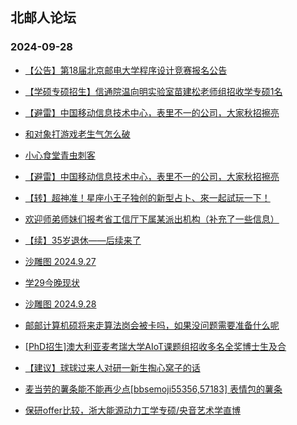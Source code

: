## 北邮人论坛 
### 2024-09-28

+ [【公告】第18届北京邮电大学程序设计竞赛报名公告](https://bbs.byr.cn/article/ACM%5FICPC/101516)

+ [【学硕专硕招生】信通院温向明实验室苗建松老师组招收学专硕1名](https://bbs.byr.cn/article/AimGraduate/1231219)

+ [【避雷】中国移动信息技术中心，表里不一的公司，大家秋招擦亮](https://bbs.byr.cn/article/Job/2216503)

+ [和对象打游戏老生气怎么破](https://bbs.byr.cn/article/Feeling/3209754)

+ [小心食堂青虫刺客](https://bbs.byr.cn/article/Picture/3367831)

+ [【避雷】中国移动信息技术中心，表里不一的公司，大家秋招擦亮](https://bbs.byr.cn/article/WorkLife/1220356)

+ [【转】超神准！星座小王子独创的新型占卜、來一起試玩一下！](https://bbs.byr.cn/article/Constellations/326533)

+ [欢迎师弟师妹们报考省工信厅下属某派出机构（补充了一些信息）](https://bbs.byr.cn/article/Fujian/462920)

+ [【续】35岁退休——后续来了](https://bbs.byr.cn/article/Talking/6426899)

+ [沙雕图 2024.9.27](https://bbs.byr.cn/article/Joke/732455)

+ [学29今晚现状](https://bbs.byr.cn/article/Picture/3367915)

+ [沙雕图 2024.9.28](https://bbs.byr.cn/article/Joke/732467)

+ [邮邮计算机硕将来走算法岗会被卡吗，如果没问题需要准备什么呢](https://bbs.byr.cn/article/Job/2216490)

+ [[PhD招生]澳大利亚麦考瑞大学AIoT课题组招收多名全奖博士生及合](https://bbs.byr.cn/article/GoAbroad/397639)

+ [【建议】球球过来人对研一新生掏心窝子的话](https://bbs.byr.cn/article/AimGraduate/1231241)

+ [麦当劳的薯条能不能再少点[bbsemoji55356,57183] 表情包的薯条](https://bbs.byr.cn/article/Picture/3367896)

+ [保研offer比较，浙大能源动力工学专硕/央音艺术学直博](https://bbs.byr.cn/article/AimGraduate/1231215)

